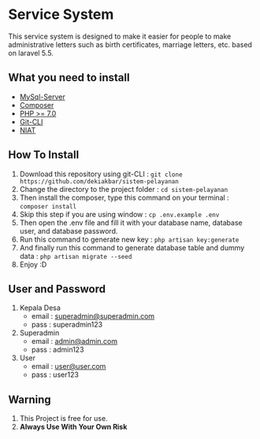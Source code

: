 # Service System
This service system is designed to make it easier for people to make administrative letters such as birth certificates, marriage letters, etc. based on laravel 5.5.
## What you need to install
- [MySql-Server](https://dev.mysql.com/downloads/mysql/)
- [Composer](https://getcomposer.org/)
- [PHP >= 7.0](www.php.net/)
- [Git-CLI](https://git-scm.com/downloads)
- [NIAT](https://id.wikipedia.org/wiki/Niat)

## How To Install
1. Download this repository using git-CLI : `git clone https://github.com/dekiakbar/sistem-pelayanan`
2. Change the directory to the project folder : `cd sistem-pelayanan`
3. Then install the composer, type this command on your terminal : `composer install`
4. Skip this step if you are using window : `cp .env.example .env` 
5. Then open the .env file and fill it with your database name, database user, and database password.
6. Run this command to generate new key : `php artisan key:generate`
7. And finally run this command to generate database table and dummy data : `php artisan migrate --seed`
8. Enjoy :D

## User and Password
1. Kepala Desa 
	- email : superadmin@superadmin.com 
	- pass : superadmin123
2. Superadmin 
	- email : admin@admin.com 
	- pass : admin123
1. User 
	- email : user@user.com 
	- pass : user123

## Warning
1. This Project is free for use. 
3. **Always Use With Your Own Risk**
